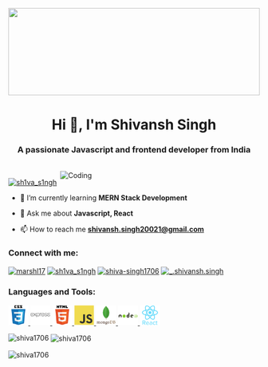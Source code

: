 <a href="#"><img width="100%" height="175px" src="https://img.search.brave.com/iWVAGNWKYsECnMfSoGuz86EXEWDOI3T5zMX9EbvgKJo/rs:fit:1200:360:1/g:ce/aHR0cHM6Ly93d3cu/dXhlYnUuY29tL3dw/LWNvbnRlbnQvdXBs/b2Fkcy8yMDE1LzA1/L3V4ZWJ1X2Jhbm5l/cl9sb3ZlXzE5MDN4/MzUwLmpwZw" alt=""></a>
<h1 align="center">Hi 👋, I'm Shivansh Singh</h1>
<h3 align="center">A passionate Javascript and frontend developer from India</h3>
<br>
<img align="right" alt="Coding" width="400" src="https://img.search.brave.com/N-JCMlTqsJSEJ4T31LcP0ZO6TMcue3wsrZWBJw2vvqU/rs:fit:632:225:1/g:ce/aHR0cHM6Ly90c2Uz/Lm1tLmJpbmcubmV0/L3RoP2lkPU9JUC5L/cXZpUjdpaXVPcHlU/elI0SXdpVUdRSGFG/aiZwaWQ9QXBp">

<p align="left"> <a href="https://twitter.com/sh1va_s1ngh" target="blank"><img src="https://img.shields.io/twitter/follow/sh1va_s1ngh?logo=twitter&style=for-the-badge" alt="sh1va_s1ngh" /></a> </p>

- 🌱 I’m currently learning **MERN Stack Development**

- 💬 Ask me about **Javascript, React**

- 📫 How to reach me **shivansh.singh20021@gmail.com**

<h3 align="left">Connect with me:</h3>
<p align="left">
<a href="https://codepen.io/marshl17" target="blank"><img align="center" src="https://raw.githubusercontent.com/rahuldkjain/github-profile-readme-generator/master/src/images/icons/Social/codepen.svg" alt="marshl17" height="30" width="40" /></a>
<a href="https://twitter.com/sh1va_s1ngh" target="blank"><img align="center" src="https://raw.githubusercontent.com/rahuldkjain/github-profile-readme-generator/master/src/images/icons/Social/twitter.svg" alt="sh1va_s1ngh" height="30" width="40" /></a>
<a href="https://linkedin.com/in/shiva-singh1706" target="blank"><img align="center" src="https://raw.githubusercontent.com/rahuldkjain/github-profile-readme-generator/master/src/images/icons/Social/linked-in-alt.svg" alt="shiva-singh1706" height="30" width="40" /></a>
<a href="https://instagram.com/_.shivansh.singh" target="blank"><img align="center" src="https://raw.githubusercontent.com/rahuldkjain/github-profile-readme-generator/master/src/images/icons/Social/instagram.svg" alt="_.shivansh.singh" height="30" width="40" /></a>
</p>

<h3 align="left">Languages and Tools:</h3>
<p align="left"> <a href="https://www.w3schools.com/css/" target="_blank" rel="noreferrer"> <img src="https://raw.githubusercontent.com/devicons/devicon/master/icons/css3/css3-original-wordmark.svg" alt="css3" width="40" height="40"/> </a> <a href="https://expressjs.com" target="_blank" rel="noreferrer"> <img src="https://raw.githubusercontent.com/devicons/devicon/master/icons/express/express-original-wordmark.svg" alt="express" width="40" height="40"/> </a> <a href="https://www.w3.org/html/" target="_blank" rel="noreferrer"> <img src="https://raw.githubusercontent.com/devicons/devicon/master/icons/html5/html5-original-wordmark.svg" alt="html5" width="40" height="40"/> </a> <a href="https://developer.mozilla.org/en-US/docs/Web/JavaScript" target="_blank" rel="noreferrer"> <img src="https://raw.githubusercontent.com/devicons/devicon/master/icons/javascript/javascript-original.svg" alt="javascript" width="40" height="40"/> </a> <a href="https://www.mongodb.com/" target="_blank" rel="noreferrer"> <img src="https://raw.githubusercontent.com/devicons/devicon/master/icons/mongodb/mongodb-original-wordmark.svg" alt="mongodb" width="40" height="40"/> </a> <a href="https://nodejs.org" target="_blank" rel="noreferrer"> <img src="https://raw.githubusercontent.com/devicons/devicon/master/icons/nodejs/nodejs-original-wordmark.svg" alt="nodejs" width="40" height="40"/> </a> <a href="https://reactjs.org/" target="_blank" rel="noreferrer"> <img src="https://raw.githubusercontent.com/devicons/devicon/master/icons/react/react-original-wordmark.svg" alt="react" width="40" height="40"/> </a> </p>

<p><img align="left" src="https://github-readme-stats.vercel.app/api/top-langs?username=shiva1706&show_icons=true&locale=en&layout=compact" alt="shiva1706" /></p>

<p>&nbsp;<img align="center" src="https://github-readme-stats.vercel.app/api?username=shiva1706&show_icons=true&locale=en" alt="shiva1706" /></p>

<p><img align="center" src="https://github-readme-streak-stats.herokuapp.com/?user=shiva1706&" alt="shiva1706" /></p>
